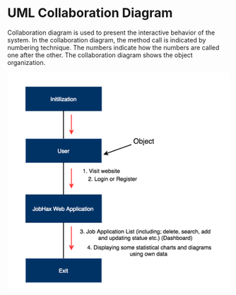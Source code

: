 # UML Collaboration Diagram

Collaboration diagram is used to present the interactive behavior of the system. In the collaboration diagram, the method call is indicated by numbering technique. The numbers indicate how the numbers are called one after the other. The collaboration diagram shows the object organization.

![](assets/images/7_1.png)


